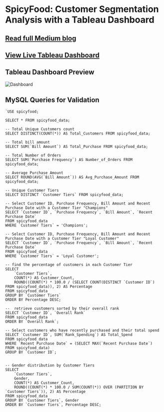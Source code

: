 # SpicyFood: Customer Segmentation Analysis with a Tableau Dashboard

## [Read full Medium blog](https://medium.com/@kshitijachilbule2/spicyfood-exploring-customer-segmentation-with-a-tableau-dashboard-1167eed99ca2)

## [View Live Tableau Dashboard](https://public.tableau.com/views/Kshitija_SpicyFood_Dashboard1_6/Dashboard?:language=en-US&:sid=&:redirect=auth&:display_count=n&:origin=viz_share_link)

## Tableau Dashboard Preview

![Dashboard](https://github.com/user-attachments/assets/ef239982-a04e-479c-b246-79de62c0ee8a)


## MySQL Queries for Validation 
```
`USE spicyfood;

SELECT * FROM spicyfood_data;

-- Total Unique Customers count
SELECT DISTINCT(COUNT(*)) AS Total_Customers FROM spicyfood_data;

-- Total bill amount
SELECT SUM(`Bill Amount`) AS Total_Purchase FROM spicyfood_data;

-- Total Number of Orders
SELECT SUM(`Purchase Frequency`) AS Number_of_Orders FROM spicyfood_data;

-- Average Purchase Amount
SELECT ROUND(AVG(`Bill Amount`)) AS Avg_Purchase_Amount FROM spicyfood_data;

-- Unique Customer Tiers
SELECT DISTINCT `Customer Tiers` FROM spicyfood_data;

-- Select Customer ID, Purchase Frequency, Bill Amount and Recent Purchase Date with a Customer Tier "Champions"
SELECT `Customer ID`, `Purchase Frequency`, `Bill Amount`, `Recent Purchase Date`
FROM spicyfood_data 
WHERE `Customer Tiers` = 'Champions';

-- Select Customer ID, Purchase Frequency, Bill Amount and Recent Purchase Date with a Customer Tier "Loyal Customer"
SELECT `Customer ID`, `Purchase Frequency`, `Bill Amount`, `Recent Purchase Date`
FROM spicyfood_data 
WHERE `Customer Tiers` = 'Loyal Customer';

-- find the percentage of customers in each Customer Tier
SELECT 
    `Customer Tiers`, 
    COUNT(*) AS Customer_Count,
    ROUND((COUNT(*) * 100.0 / (SELECT COUNT(DISTINCT `Customer ID`) FROM spicyfood_data)), 2) AS Percentage
FROM spicyfood_data
GROUP BY `Customer Tiers`
ORDER BY Percentage DESC;

--  retrieve customers sorted by their overall rank
SELECT `Customer ID`, `Overall Rank`
FROM spicyfood_data
ORDER BY `Overall Rank`;

-- Select customers who have recently purchased and their total spend
SELECT `Customer ID`, SUM(`Rank_Spending`) AS Total_Spend
FROM spicyfood_data
WHERE `Recent Purchase Date` = (SELECT MAX(`Recent Purchase Date`) FROM spicyfood_data)
GROUP BY `Customer ID`;


-- Gender distribution by Customer Tiers
SELECT 
    `Customer Tiers`, 
    Gender, 
    COUNT(*) AS Customer_Count, 
    ROUND((COUNT(*) * 100.0 / SUM(COUNT(*)) OVER (PARTITION BY `Customer Tiers`)), 2) AS Percentage
FROM spicyfood_data
GROUP BY `Customer Tiers`, Gender
ORDER BY `Customer Tiers`, Percentage DESC;
```

